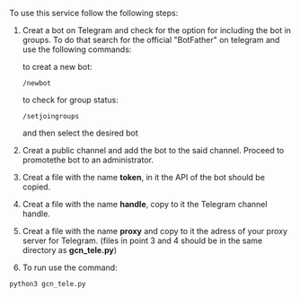 To use this service follow the following steps:
1. Creat a bot on Telegram and check for the option for including the bot in groups.
   To do that search for the official "BotFather" on telegram and use the following commands:
   
   to creat a new bot:
   ```
   /newbot
   ```
   to check for group status:
   ```
   /setjoingroups
   ```
   and then select the desired bot
   
2. Creat a public channel and add the bot to the said channel. Proceed to promotethe bot to an
   administrator.

3. Creat a file with the name **token**, in it the API of the bot should be copied.
4. Creat a file with the name **handle**, copy to it the Telegram channel handle.
5. Creat a file with the name **proxy** and copy to it the adress of your proxy server for Telegram.
(files in point 3 and 4 should be in the same directory as **gcn_tele.py**)

6. To run use the command:
```
python3 gcn_tele.py
```

